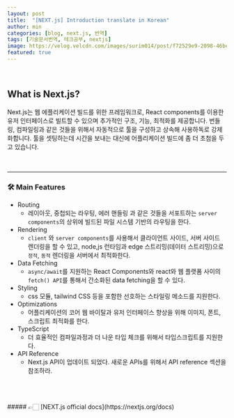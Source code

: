 ```yaml
---
layout: post
title:  "[NEXT.js] Introduction translate in Korean"
author: min
categories: [blog, next.js, 번역]
tags: [기술문서번역, 테크공부, nextjs]
image: https://velog.velcdn.com/images/surim014/post/f72529e9-2098-46be-9c49-306a57b2738b/image.png
featured: true
---
```

<br>

## What is Next.js? 

Next.js는 웹 에플리케이션 빌드를 위한 프레임워크로, 
React components를 이용한 유저 인터페이스로 빌트할 수 있으며 추가적인 구조, 기능, 최적화를 제공합니다.
번들링, 컴파일링과 같은 것들을 위해서 자동적으로 툴을 구성하고 상속해 사용하독로 강제화합니다. 툴을 셋팅하는데 시간을 보내는 대신에 어플리케이션 빌드에 좀 더 초첨을 두고 있습니다.
<br>
<br>
<br>

-----------
### 🛠️ Main Features
- Routing
  - 레이아웃, 중첩되는 라우팅, 에러 핸들링 과 같은 것들을 서포트하는 `server components`의 상위에 빌드된 파일 시스템 기반의 라우팅을 한다. 
- Rendering
  - `client` 와 `server components`를 사용해서 클라이언트 사이드, 서버 사이드 렌더링을 할 수 있고, node,js 런타임과 edge 스트리밍(데이터 스트리밍)으로 `정적`, `동적` 렌더링을 서버에서 최적화한다.
- Data Fetching
  - `async/await`를 지원하는 React Components와 react와 웹 플랫폼 사이의 `fetch() API`를 통해서 간소화된 data fetching을 할 수 있다.
- Styling
  - css 모듈, tailwind CSS 등을 포함한 선호하는 스타일링 메소드를 지원한다. 
- Optimizations
  - 어플리케이션의 코어 웹 바이탈과 유저 인터페이스 향상을 위해 이미지, 폰트, 스크립트 최적화를 한다. 
- TypeScript
  - 더 효율적인 컴파일과정과 더 나운 타입 체크를 위해서 타입스크립트를 지원한다.
- API Reference
  - Next.js API이 업데이트 되었다. 새로운 APIs를 위해서 API reference 섹션을 참조하라. 
<br>
<br>
<br>
##### 👉🏻 [NEXT.js official docs](https://nextjs.org/docs)
<br>
<br>
<br>
  
